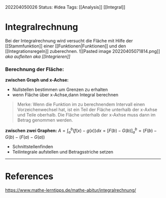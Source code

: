 202204050026
Status: #idea
Tags: [[Analysis]] [[Integral]] 
# Integralrechnung
Bei der Integralrechnung wird versucht die Fläche mit Hilfe der [[Stammfunktion]] einer [[Funktionen|Funktionen]] und den [[Integrationsregeln]] zuberechnen. 
![[Pasted image 20220405071814.png]]
*aka aufleiten aka [[Integrieren]]*
### Berechnung der Fläche:
**zwischen Graph und x-Achse:**
- Nullstellen bestimmen um Grenzen zu erhalten
- wenn Fläche über x-Achse,dann Integral berechnen
>Merke: Wenn die Funktion im zu berechnendem Intervall einen Vorzeichenwechsel hat,
>ist ein Teil der Fläche unterhalb der x-Axhse und Teile oberhalb. Die Fläche unterhalb der x-Axhse muss dann im Betrag genommen werden.

**zwischen zwei Graphen:**
$A = \int_a^b (f(x) -g(x))dx=[F(b)-G(b)]_a^b =(F(b)-G(b)-(F(a)-G(a))$
- Schnittstellenfinden
- Teilintegrale aufstellen und Betragsstriche setzen


___
# References
https://www.mathe-lerntipps.de/mathe-abitur/integralrechnung/